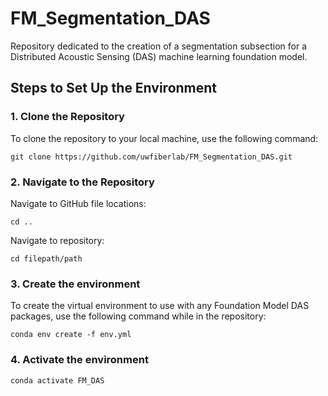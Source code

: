 # FM_Segmentation_DAS
Repository dedicated to the creation of a segmentation subsection for a Distributed Acoustic Sensing (DAS) machine learning foundation model.

## Steps to Set Up the Environment

### 1. Clone the Repository

To clone the repository to your local machine, use the following command:

```
git clone https://github.com/uwfiberlab/FM_Segmentation_DAS.git
```

### 2. Navigate to the Repository 

Navigate to GitHub file locations: 
```
cd ..
```

Navigate to repository:
```
cd filepath/path
```

### 3. Create the environment

To create the virtual environment to use with any Foundation Model DAS packages, use the following command while in the repository:
```
conda env create -f env.yml
```

### 4. Activate the environment
```
conda activate FM_DAS
```
